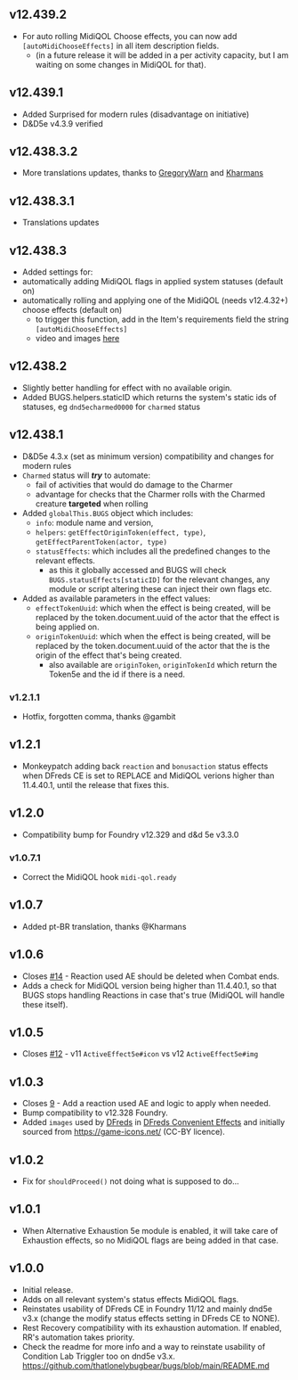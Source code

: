 ## v12.439.2
* For auto rolling MidiQOL Choose effects, you can now add `[autoMidiChooseEffects]` in all item description fields.
  * (in a future release it will be added in a per activity capacity, but I am waiting on some changes in MidiQOL for that).

## v12.439.1
* Added Surprised for modern rules (disadvantage on initiative)
* D&D5e v4.3.9 verified

## v12.438.3.2
* More translations updates, thanks to [GregoryWarn](<https://github.com/GregoryWarn>) and [Kharmans](<https://github.com/Kharmans>)
  
## v12.438.3.1
* Translations updates

## v12.438.3
* Added settings for:
 * automatically adding MidiQOL flags in applied system statuses (default on)
 * automatically rolling and applying one of the MidiQOL (needs v12.4.32+) choose effects (default on)
   * to trigger this function, add in the Item's requirements field the string `[autoMidiChooseEffects]`
   * video and images [here](<https://github.com/thatlonelybugbear/bugs/pull/32#issue-2993717699>)

## v12.438.2
* Slightly better handling for effect with no available origin.
* Added BUGS.helpers.staticID which returns the system's static ids of statuses, eg `dnd5echarmed0000` for `charmed` status

## v12.438.1
* D&D5e 4.3.x (set as minimum version) compatibility and changes for modern rules
* `Charmed` status will ***try*** to automate:
  * fail of activities that would do damage to the Charmer
  * advantage for checks that the Charmer rolls with the Charmed creature **targeted** when rolling
* Added `globalThis.BUGS` object which includes: 
  * `info`: module name and version,
  * `helpers`:  `getEffectOriginToken(effect, type)`, `getEffectParentToken(actor, type)` 
  * `statusEffects`: which includes all the predefined changes to the relevant effects.
    * as this it globally accessed and BUGS will check `BUGS.statusEffects[staticID]` for the relevant changes, any module or script altering these can inject their own flags etc.
* Added as available parameters in the effect values:
  * `effectTokenUuid`: which when the effect is being created, will be replaced by the token.document.uuid of the actor that the effect is being applied on.
  * `originTokenUuid`: which when the effect is being created, will be replaced by the token.document.uuid of the actor that the is the origin of the effect that's being created.
     * also available are `originToken`, `originTokenId` which return the Token5e and the id if there is a need.

### v1.2.1.1
- Hotfix, forgotten comma, thanks @gambit

## v1.2.1
- Monkeypatch adding back `reaction` and `bonusaction` status effects when DFreds CE is set to REPLACE and MidiQOL verions higher than 11.4.40.1, until the release that fixes this.

## v1.2.0
- Compatibility bump for Foundry v12.329 and d&d 5e v3.3.0

 ### v1.0.7.1
- Correct the MidiQOL hook `midi-qol.ready`

## v1.0.7
- Added pt-BR translation, thanks @Kharmans

## v1.0.6
- Closes [#14](https://github.com/thatlonelybugbear/bugs/issues/14) - Reaction used AE should be deleted when Combat ends.
- Adds a check for MidiQOL version being higher than 11.4.40.1, so that BUGS stops handling Reactions in case that's true (MidiQOL will handle these itself).

## v1.0.5
- Closes [#12](https://github.com/thatlonelybugbear/bugs/issues/12) - v11 `ActiveEffect5e#icon` vs v12 `ActiveEffect5e#img`

## v1.0.3
- Closes [9](https://github.com/thatlonelybugbear/bugs/issues/9) - Add a reaction used AE and logic to apply when needed.
- Bump compatibility to v12.328 Foundry.
- Added `images` used by [DFreds](https://github.com/DFreds) in [DFreds Convenient Effects](https://github.com/DFreds/dfreds-convenient-effects) and initially sourced from https://game-icons.net/ (CC-BY licence).

## v1.0.2
- Fix for `shouldProceed()` not doing what is supposed to do...

## v1.0.1
- When Alternative Exhaustion 5e module is enabled, it will take care of Exhaustion effects, so no MidiQOL flags are being added in that case.

## v1.0.0
- Initial release.
- Adds on all relevant system's status effects MidiQOL flags.
- Reinstates usability of DFreds CE in Foundry 11/12 and mainly dnd5e v3.x (change the modify status effects setting in DFreds CE to NONE).
- Rest Recovery compatibility with its exhaustion automation. If enabled, RR's automation takes priority.
- Check the readme for more info and a way to reinstate usability of Condition Lab Triggler too on dnd5e v3.x.
<https://github.com/thatlonelybugbear/bugs/blob/main/README.md>
